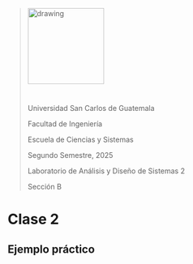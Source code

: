 ><img src="https://upload.wikimedia.org/wikipedia/commons/4/4a/Usac_logo.png" alt="drawing" width="150" style="margin-bottom:25px">
>
>Universidad San Carlos de Guatemala
>
>Facultad de Ingeniería 
>
>Escuela de Ciencias y Sistemas 
>
>Segundo Semestre, 2025
>
>Laboratorio de Análisis y Diseño de Sistemas 2
>
>Sección B

# Clase 2
## Ejemplo práctico
